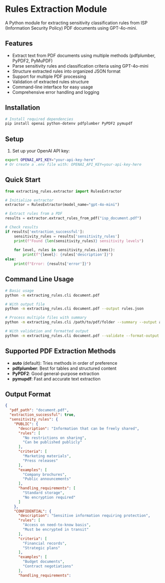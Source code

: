 # Rules Extraction Module

A Python module for extracting sensitivity classification rules from ISP (Information Security Policy) PDF documents using GPT-4o-mini.

## Features

- Extract text from PDF documents using multiple methods (pdfplumber, PyPDF2, PyMuPDF)
- Parse sensitivity rules and classification criteria using GPT-4o-mini
- Structure extracted rules into organized JSON format
- Support for multiple PDF processing
- Validation of extracted rules structure
- Command-line interface for easy usage
- Comprehensive error handling and logging

## Installation

```bash
# Install required dependencies
pip install openai python-dotenv pdfplumber PyPDF2 pymupdf
```

## Setup

1. Set up your OpenAI API key:
```bash
export OPENAI_API_KEY="your-api-key-here"
# Or create a .env file with: OPENAI_API_KEY=your-api-key-here
```

## Quick Start

```python
from extracting_rules.extractor import RulesExtractor

# Initialize extractor
extractor = RulesExtractor(model_name="gpt-4o-mini")

# Extract rules from a PDF
results = extractor.extract_rules_from_pdf("isp_document.pdf")

# Check results
if results['extraction_successful']:
    sensitivity_rules = results['sensitivity_rules']
    print(f"Found {len(sensitivity_rules)} sensitivity levels")
    
    for level, rules in sensitivity_rules.items():
        print(f"{level}: {rules['description']}")
else:
    print(f"Error: {results['error']}")
```

## Command Line Usage

```bash
# Basic usage
python -m extracting_rules.cli document.pdf

# With output file
python -m extracting_rules.cli document.pdf --output rules.json

# Process multiple files with summary
python -m extracting_rules.cli /path/to/pdf/folder --summary --output all_rules.json

# With validation and formatted output
python -m extracting_rules.cli document.pdf --validate --format-output --verbose
```

## Supported PDF Extraction Methods

- **auto** (default): Tries methods in order of preference
- **pdfplumber**: Best for tables and structured content
- **PyPDF2**: Good general-purpose extraction
- **pymupdf**: Fast and accurate text extraction

## Output Format

```json
{
  "pdf_path": "document.pdf",
  "extraction_successful": true,
  "sensitivity_rules": {
    "PUBLIC": {
      "description": "Information that can be freely shared",
      "rules": [
        "No restrictions on sharing",
        "Can be published publicly"
      ],
      "criteria": [
        "Marketing materials",
        "Press releases"
      ],
      "examples": [
        "Company brochures",
        "Public announcements"
      ],
      "handling_requirements": [
        "Standard storage",
        "No encryption required"
      ]
    },
    "CONFIDENTIAL": {
      "description": "Sensitive information requiring protection",
      "rules": [
        "Access on need-to-know basis",
        "Must be encrypted in transit"
      ],
      "criteria": [
        "Financial records",
        "Strategic plans"
      ],
      "examples": [
        "Budget documents",
        "Contract negotiations"
      ],
      "handling_requirements":